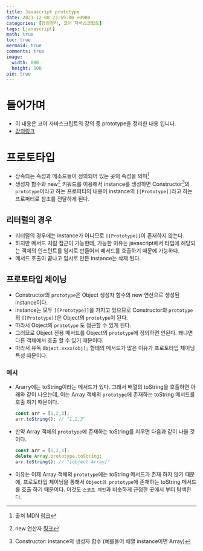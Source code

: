 ```yaml
---
title: Javascript prototype
date: 2021-12-08 23:59:00 +0900
categories: [강의정리, 코어 자바스크립트]
tags: [javascript]
math: true
toc: true
mermaid: true
comments: true
image:
  width: 800
  height: 500
pin: true
---
```


# 들어가며
- 이 내용은 코어 자바스크립트의 강의 중 prototype을 정리한 내용 입니다.
- [강의링크](https://www.inflearn.com/course/%ED%95%B5%EC%8B%AC%EA%B0%9C%EB%85%90-javascript-flow/dashboard)


# 프로토타입
- 상속되는 속성과 메소드들이 정의되어 있는 곳의 속성을 의미[^1]
- 생성자 함수와 new[^2] 키워드를 이용해서 instance를 생성하면 Constructor[^3]의 `prototype`이라고 하는 프로퍼티의 내용이 instance의 `[[Prototype]]`라고 하는 프로퍼티로 참조를 전달하게 된다.

## 리터럴의 경우
- 리터럴의 경우에는 instance가 아니므로 `[[Prototype]]`이 존재하지 않는다.
- 하지만 메서드 처럼 접근이 가능한데, 가능한 이유는 javascript에서 타입에 해당되는 객체의 인스턴트를 임시로 만들어서 메서드를 호출하기 때문에 가능하다.
- 메서드 호출이 끝나고 임시로 만든 instance는 삭제 된다.

## 프로토타입 체이닝
- Constructor의 `prototype`은 Object 생성자 함수의 new 연산으로 생성된 instance이다.
- instance는 모두 `[[Prototype]]`을 가지고 있으므로 Constructor의 `prototype`의 `[[Prototype]]`은 Object의 `prototype`이 된다.
- 따라서 Object의 `prototype` 도 접근할 수 있게 된다.
- 그러므로 Object 전용 메서드를 Object의 `prototype`에 정의하면 안된다. 왜냐면 다른 객체에서 호출 할 수 있기 때문이다.
- 따라서 유독 `Object.xxxx(obj);` 형태의 메서드가 많은 이유가 프로토타입 체이닝 특성 때문이다.

### 예시
- Ararry에는 toString이라는 메서드가 있다. 그래서 배열의 toString을 호출하면 아래와 같이 나오는데, 이는 Array 객체의 `prototype`에 존재하는 toString 메서드를 호출 하기 때문이다.
 
  ```js
  const arr = [1,2,3];
  arr.toString(); // "1,2,3"
  ```

- 만약 Array 객체의 `prototype`에 존재하는 toString를 지우면 다음과 같이 나올 것이다.

  ```js
  const arr = [1,2,3];
  delete Array.prototype.toString;
  arr.toString(); // "[object Array]"
  ```

- 이유는 이제 Array 객체의 `prototype`에는 toString 메서드가 존재 하지 않기 때문에, 프로토타입 체이닝을 통해서 `Object의 prototype`에 존재하는 toString 메서드를 호출 하기 때문이다. 이것도 `스코프 체인`과 비슷하게 근접한 곳에서 부터 탐색한다.


[^1]: 출처 MDN [링크](https://developer.mozilla.org/ko/docs/Learn/JavaScript/Objects/Object_prototypes)
[^2]: new 연산자 [링크](https://developer.mozilla.org/ko/docs/Web/JavaScript/Reference/Operators/new)
[^3]: Constructor: instance의 생성자 함수 (예를들어 배열 instance이면 Array)